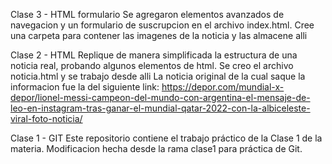 
Clase 3 - HTML formulario Se agregaron elementos avanzados de navegacion y un formulario de suscrupcion en el archivo index.html. Cree una carpeta para contener las imagenes de la noticia y las almacene alli

Clase 2 - HTML Replique de manera simplificada la estructura de una noticia real, probando algunos elementos de html. Se creo el archivo noticia.html y se trabajo desde alli La noticia original de la cual saque la informacion fue la del siguiente link: https://depor.com/mundial-x-depor/lionel-messi-campeon-del-mundo-con-argentina-el-mensaje-de-leo-en-instagram-tras-ganar-el-mundial-qatar-2022-con-la-albiceleste-viral-foto-noticia/

Clase 1 - GIT Este repositorio contiene el trabajo práctico de la Clase 1 de la materia. Modificacion hecha desde la rama clase1 para práctica de Git.
